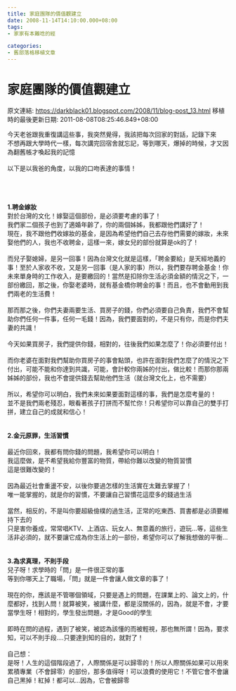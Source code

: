 ```yaml
---
title: 家庭團隊的價值觀建立
date: 2008-11-14T14:10:00.000+08:00
tags: 
- 家家有本難唸的經

categories:
- 舊部落格移植文章
---
```


# 家庭團隊的價值觀建立

原文連結: https://darkblack01.blogspot.com/2008/11/blog-post_13.html
移植時的最後更新日期: 2011-08-08T08:25:46.849+08:00

今天老爸跟我重復講這些事，我突然覺得，我該把每次回家的對話，記錄下來<br />不想再跟大學時代一樣，每次講完回宿舍就忘記，等到哪天，爆掉的時候，才又因為翻舊帳才喚起我的記憶<br /><br />以下是以我爸的角度，以我的口吻表達的事情！<br /><br /><a name='more'></a><br /><br /><br /><strong>1.聘金嫁妝</strong><br />對於台灣的文化！嫁娶這個部份，是必須要考慮的事了！<br />我們家二個孩子也到了適婚年齡了，你的兩個姊姊，我都跟他們講好了！<br />現在，我不跟他們收嫁妝的基金，是因為希望他們自己去存他們需要的嫁妝，未來娶他們的人，我也不收聘金，這樣一來，嫁女兒的部份就算是ok的了！<br /><br />而兒子娶媳婦，是另一回事！因為台灣文化就是這樣，「聘金要給」是天經地義的事！至於人家收不收，又是另一回事（是人家的事）所以，我們要存聘金基金！你未來單身時的工作收入，是要繳回的！當然是扣除你生活必須金額的情況之下，一部份繳回，那之後，你娶老婆時，就有基金橋你聘金的事！而且，也不會動用到我們兩老的生活費！<br /><br />那而那之後，你們夫妻兩要生活、買房子的錢，你們必須要自己負責，我們不會幫助你們任何一件事，任何一毛錢！因為，我們要面對的，不是只有你，而是你們夫妻的共識！<br /><br />今天如果買房子，我們提供你錢，相對的，往後我們如果怎麼了！你必須要付出！<br /><br />而你老婆在面對我們幫助你買房子的事會點頭，也許在面對我們怎麼了的情況之下付出，可能不能和你達到共識，可能，會計較你兩姊的付出，做比較！而那你那兩姊姊的部份，我也不會提供錢去幫助他們生活（就台灣文化上，也不需要）<br /><br />所以，希望你可以明白，我們未來如果要面對這樣的事，我們是怎麼考量的！<br />並不是我們兩老殘忍，眼看著孩子打拼而不幫忙你！只希望你可以靠自己的雙手打拼，建立自己的成就和信心！<br /><br /><br /><strong>2.金元原罪，生活習慣</strong><br /><br />最近你回來，我都有問你錢的問題，我希望你可以明白！<br />我這麼做，是不希望我給你豐富的物質，帶給你難以改變的物質習慣<br />這是很難改變的！<br /><br />因為最近社會重盪不安，以後你要過怎樣的生活實在太難去掌握了！<br />唯一能掌握的，就是你的習慣，不要讓自己習慣花這麼多的錢過生活<br /><br />當然，相反的，不是叫你要超級儉樸的過生活，正常的吃東西、買書都是必須要維持下去的<br />只是害你養成，常常唱KTV、上酒店、玩女人、無意義的旅行，遊玩...等，這些生活非必須的，就不要讓它成為你生活上的一部份，希望你可以了解我想做的平衡...<br /><br /><br /><strong>3.為求真理，不則手段</strong><br />兒子呀！求學時的「問」是一件很正常的事<br />等到你哪天上了職場，「問」就是一件會讓人做文章的事了！<br /><br />現在的你，應該是不管哪個領域，只要是遇上的問題，在課業上的、論文上的，什麼都好，找到人問！就算被笑，被講什麼，都是沒關係的，因為，就是不會，才要當學生呀！相對的，學生發出問題，才是Good的學生<br /><br />即時在問的過程，遇到了被笑，被認為該懂的而被輕視，那也無所謂！因為，要求知，可以不則手段....只要達到知的目的，就對了！<br /><br />自己想：<br />是呀！人生的這個階段過了，人際關係是可以歸零的！所以人際關係如果可以用來累積專業（不會歸零）的部份，那多值得呀！可以浪費的使用它！不管它會不會讓自己黑掉！紅掉！都可以...因為，它會被歸零
